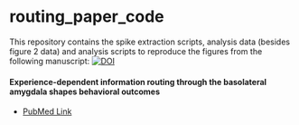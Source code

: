 # routing_paper_code 

This repository contains the spike extraction scripts, analysis data (besides figure 2 data) and analysis scripts to reproduce the figures from the following manuscript: 
[![DOI](https://zenodo.org/badge/816667891.svg)](https://zenodo.org/doi/10.5281/zenodo.12092246)
#### Experience-dependent information routing through the basolateral amygdala shapes behavioral outcomes
  - [PubMed Link](https://pubmed.ncbi.nlm.nih.gov/37577684/)
